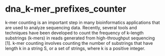 # dna_k-mer_prefixes_counter
k-mer counting is an important step in many bioinformatics applications that are used to analyze sequencing data. Recently, several tools and techniques have been developed to count the frequency of k-length substrings (k-mers) in reads generated from high-throughput sequencing [1]. k-mer counting involves counting the number of substrings that have length k in a string S, or a set of strings, where k is a positive integer.
